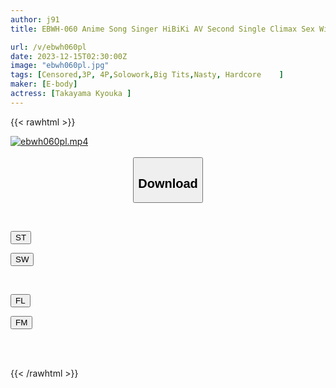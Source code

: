 ```yaml
---
author: j91
title: EBWH-060 Anime Song Singer HiBiKi AV Second Single Climax Sex With Enthusiastic Fans Hibiki Takayama

url: /v/ebwh060pl
date: 2023-12-15T02:30:00Z
image: "ebwh060pl.jpg"
tags: [Censored,3P, 4P,Solowork,Big Tits,Nasty, Hardcore	]
maker: [E-body]
actress: [Takayama Kyouka ]
---
```



{{< rawhtml >}}

<div class="video" data-videoid="6wKApy78ayHeRe">
    <a href="javascript:;">
        <img src="/v/ebwh060pl/ebwh060pl.jpg" width="WIDTH" height="HEIGHT" alt="ebwh060pl.mp4" loading="lazy">
    </a>
</div>

<script type="text/javascript" src="https://j91.asia/asset/on-demand-st.js"></script>

<br>
  <link rel="stylesheet" href="https://j91.asia/asset/bs5.css">
  
  <center>
  <button class="btn btn-primary" type="button" data-bs-toggle="collapse" data-bs-target=".multi-collapse" aria-expanded="false" aria-controls="multiCollapseExample1 multiCollapseExample2"><h2>Download</h2></button></center>
</p>
<div class="row">
  <div class="col">
    <div class="collapse multi-collapse" id="multiCollapseExample1">
      <div class="card card-body">
	      	      <br>
<div class="buttons">  
<p><a href="https://streamtape.to/v/6wKApy78ayHeRe" target="_blank"><button class="btn-hover color-3"><i class="fa fa-download"></i> ST</button></a></p>
<p><a href="https://flaswish.com/y51jwqcych1l" target="_blank"><button class="btn-hover color-2"><i class="fa fa-download"></i> SW</button></a></p></div>
    </div>
  </div>
</div>
  <div class="col">
    <div class="collapse multi-collapse" id="multiCollapseExample2">
      <div class="card card-body">
	      <br>
<div class="buttons">
<p><a href="javascript:;" target="_blank"><button class="btn-hover color-9"><i class="fa fa-download"></i> FL</button></a></p>
<p><a href="javascript:;" target="_blank"><button class="btn-hover color-8"><i class="fa fa-download"></i> FM</button></a></p></div>
<br><br>
      </div>
    </div>
  </div>
</div>

{{< /rawhtml >}}